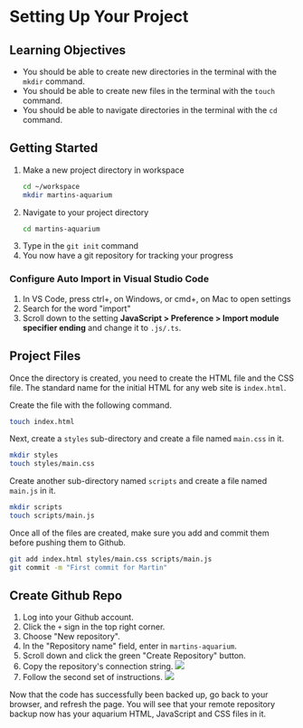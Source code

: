 # Setting Up Your Project

## Learning Objectives

* You should be able to create new directories in the terminal with the `mkdir` command.
* You should be able to create new files in the terminal with the `touch` command.
* You should be able to navigate directories in the terminal with the `cd` command.


## Getting Started

1. Make a new project directory in workspace
    ```sh
    cd ~/workspace
    mkdir martins-aquarium
    ```
2. Navigate to your project directory
    ```sh
    cd martins-aquarium
    ```
3. Type in the `git init` command
4. You now have a git repository for tracking your progress

### Configure Auto Import in Visual Studio Code

1. In VS Code, press ctrl+, on Windows, or cmd+, on Mac to open settings
2. Search for the word "import"
3. Scroll down to the setting **JavaScript > Preference > Import module specifier ending** and change it to `.js/.ts`.

## Project Files

Once the directory is created, you need to create the HTML file and the CSS file. The standard name for the initial HTML for any web site is `index.html`.

Create the file with the following command.

```sh
touch index.html
```

Next, create a `styles` sub-directory and create a file named `main.css` in it.

```sh
mkdir styles
touch styles/main.css
```

Create another sub-directory named `scripts` and create a file named `main.js` in it.

```sh
mkdir scripts
touch scripts/main.js
```

Once all of the files are created, make sure you add and commit them before pushing them to Github.

```sh
git add index.html styles/main.css scripts/main.js
git commit -m "First commit for Martin"
```

## Create Github Repo

1. Log into your Github account.
1. Click the `+` sign in the top right corner.
1. Choose "New repository".
1. In the "Repository name" field, enter in `martins-aquarium`.
1. Scroll down and click the green "Create Repository" button.
1. Copy the repository's connection string.
    ![](./images/copy-github-connection-string.gif)
1. Follow the second set of instructions.
    ![](./images/add-origin.png)

Now that the code has successfully been backed up, go back to your browser, and refresh the page. You will see that your remote repository backup now has your aquarium HTML, JavaScript and CSS files in it.
